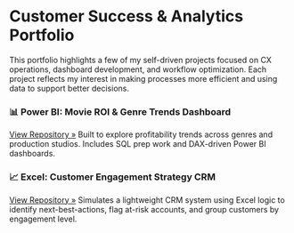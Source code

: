 # Customer Success & Analytics Portfolio

This portfolio highlights a few of my self-driven projects focused on CX operations, dashboard development, and workflow optimization. Each project reflects my interest in making processes more efficient and using data to support better decisions.

### 📊 Power BI: Movie ROI & Genre Trends Dashboard
[View Repository »](https://github.com/Gray135/movie-data-insights)
Built to explore profitability trends across genres and production studios. Includes SQL prep work and DAX-driven Power BI dashboards.

### 📈 Excel: Customer Engagement Strategy CRM
[View Repository »](https://github.com/Gray135/customer-engagement-strategy)
Simulates a lightweight CRM system using Excel logic to identify next-best-actions, flag at-risk accounts, and group customers by engagement level.
